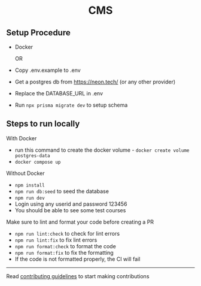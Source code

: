 <h1 align='center'>CMS</h1>

## Setup Procedure

* Docker

    OR

* Copy .env.example to .env
* Get a postgres db from https://neon.tech/ (or any other provider)
* Replace the DATABASE_URL in .env
* Run ```npx prisma migrate dev``` to setup schema
## Steps to run locally
With Docker

* run this command to create the docker volume - ```docker create volume postgres-data```
* ```docker compose up```

Without Docker
* ```npm install```
* ```npm run db:seed``` to seed the database
* ```npm run dev```
* Login using any userid and password 123456
* You should be able to see some test courses

Make sure to lint and format your code before creating a PR
* ```npm run lint:check``` to check for lint errors
* ```npm run lint:fix``` to fix lint errors
* ```npm run format:check``` to format the code
* ```npm run format:fix``` to fix the formatting
* If the code is not formatted properly, the CI will fail

---

Read [contributing guidelines](./CONTRIBUTING.md) to start making contributions
